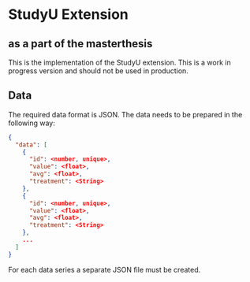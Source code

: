 # StudyU Extension
## as a part of the masterthesis

This is the implementation of the StudyU extension.
This is a work in progress version and should not be used in production.

## Data

The required data format is JSON.
The data needs to be prepared in the following way:
```json
{
  "data": [
    {
      "id": <number, unique>,
      "value": <float>,
      "avg": <float>,
      "treatment": <String>
    },
    {
      "id": <number, unique>,
      "value": <float>,
      "avg": <float>,
      "treatment": <String>
    },
    ...
  ]
}
```
For each data series a separate JSON file must be created.